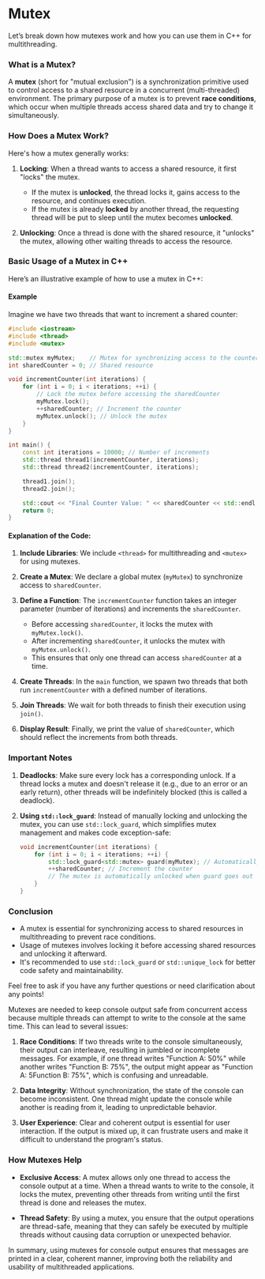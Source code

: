 
# Mutex

Let’s break down how mutexes work and how you can use them in C++ for multithreading.

### What is a Mutex?

A **mutex** (short for "mutual exclusion") is a synchronization primitive used to control access to a shared resource in a concurrent (multi-threaded) environment. The primary purpose of a mutex is to prevent **race conditions**, which occur when multiple threads access shared data and try to change it simultaneously.

### How Does a Mutex Work?

Here's how a mutex generally works:

1. **Locking**: When a thread wants to access a shared resource, it first "locks" the mutex.
   - If the mutex is **unlocked**, the thread locks it, gains access to the resource, and continues execution.
   - If the mutex is already **locked** by another thread, the requesting thread will be put to sleep until the mutex becomes **unlocked**.

2. **Unlocking**: Once a thread is done with the shared resource, it "unlocks" the mutex, allowing other waiting threads to access the resource.

### Basic Usage of a Mutex in C++

Here’s an illustrative example of how to use a mutex in C++:

#### Example

Imagine we have two threads that want to increment a shared counter:

```cpp
#include <iostream>
#include <thread>
#include <mutex>

std::mutex myMutex;    // Mutex for synchronizing access to the counter
int sharedCounter = 0; // Shared resource

void incrementCounter(int iterations) {
    for (int i = 0; i < iterations; ++i) {
        // Lock the mutex before accessing the sharedCounter
        myMutex.lock();
        ++sharedCounter; // Increment the counter
        myMutex.unlock(); // Unlock the mutex
    }
}

int main() {
    const int iterations = 10000; // Number of increments
    std::thread thread1(incrementCounter, iterations);
    std::thread thread2(incrementCounter, iterations);

    thread1.join();
    thread2.join();

    std::cout << "Final Counter Value: " << sharedCounter << std::endl;
    return 0;
}
```

#### Explanation of the Code:

1. **Include Libraries**: We include `<thread>` for multithreading and `<mutex>` for using mutexes.

2. **Create a Mutex**: We declare a global mutex (`myMutex`) to synchronize access to `sharedCounter`.

3. **Define a Function**: The `incrementCounter` function takes an integer parameter (number of iterations) and increments the `sharedCounter`.
   - Before accessing `sharedCounter`, it locks the mutex with `myMutex.lock()`.
   - After incrementing `sharedCounter`, it unlocks the mutex with `myMutex.unlock()`.
   - This ensures that only one thread can access `sharedCounter` at a time.

4. **Create Threads**: In the `main` function, we spawn two threads that both run `incrementCounter` with a defined number of iterations.

5. **Join Threads**: We wait for both threads to finish their execution using `join()`.

6. **Display Result**: Finally, we print the value of `sharedCounter`, which should reflect the increments from both threads.

### Important Notes

1. **Deadlocks**: Make sure every lock has a corresponding unlock. If a thread locks a mutex and doesn't release it (e.g., due to an error or an early return), other threads will be indefinitely blocked (this is called a deadlock).

2. **Using `std::lock_guard`**: Instead of manually locking and unlocking the mutex, you can use `std::lock_guard`, which simplifies mutex management and makes code exception-safe:

   ```cpp
   void incrementCounter(int iterations) {
       for (int i = 0; i < iterations; ++i) {
           std::lock_guard<std::mutex> guard(myMutex); // Automatically locks the mutex
           ++sharedCounter; // Increment the counter
           // The mutex is automatically unlocked when guard goes out of scope
       }
   }
   ```

### Conclusion

- A mutex is essential for synchronizing access to shared resources in multithreading to prevent race conditions.
- Usage of mutexes involves locking it before accessing shared resources and unlocking it afterward.
- It's recommended to use `std::lock_guard` or `std::unique_lock` for better code safety and maintainability.

Feel free to ask if you have any further questions or need clarification about any points!




Mutexes are needed to keep console output safe from concurrent access because multiple threads can attempt to write to the console at the same time. This can lead to several issues:

1. **Race Conditions**: If two threads write to the console simultaneously, their output can interleave, resulting in jumbled or incomplete messages. For example, if one thread writes "Function A: 50%" while another writes "Function B: 75%", the output might appear as "Function A: 5Function B: 75%", which is confusing and unreadable.

2. **Data Integrity**: Without synchronization, the state of the console can become inconsistent. One thread might update the console while another is reading from it, leading to unpredictable behavior.

3. **User Experience**: Clear and coherent output is essential for user interaction. If the output is mixed up, it can frustrate users and make it difficult to understand the program's status.

### How Mutexes Help
- **Exclusive Access**: A mutex allows only one thread to access the console output at a time. When a thread wants to write to the console, it locks the mutex, preventing other threads from writing until the first thread is done and releases the mutex.
  
- **Thread Safety**: By using a mutex, you ensure that the output operations are thread-safe, meaning that they can safely be executed by multiple threads without causing data corruption or unexpected behavior.

In summary, using mutexes for console output ensures that messages are printed in a clear, coherent manner, improving both the reliability and usability of multithreaded applications.


